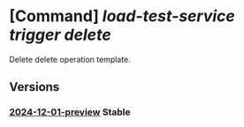# [Command] _load-test-service trigger delete_

Delete delete operation template.

## Versions

### [2024-12-01-preview](/Resources/data-plane/microsoft.loadtestservice/L3RyaWdnZXJzL3t9/2024-12-01-preview.xml) **Stable**

<!-- data-plane:microsoft.loadtestservice /triggers/{} 2024-12-01-preview -->
